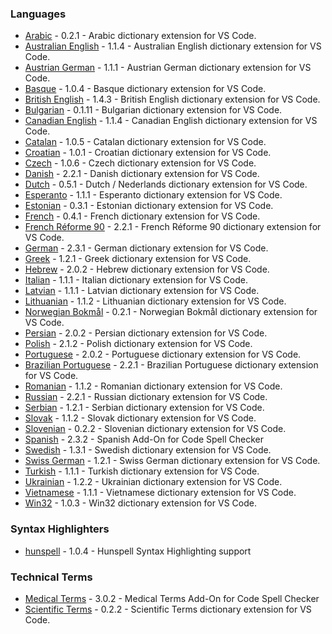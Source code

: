 ### Languages

- [Arabic](extensions/arabic#readme) - 0.2.1 - Arabic dictionary extension for VS Code.
- [Australian English](extensions/australian-english#readme) - 1.1.4 - Australian English dictionary extension for VS Code.
- [Austrian German](extensions/austrian-german#readme) - 1.1.1 - Austrian German dictionary extension for VS Code.
- [Basque](extensions/basque#readme) - 1.0.4 - Basque dictionary extension for VS Code.
- [British English](extensions/british-english#readme) - 1.4.3 - British English dictionary extension for VS Code.
- [Bulgarian](extensions/bulgarian#readme) - 0.1.11 - Bulgarian dictionary extension for VS Code.
- [Canadian English](extensions/canadian-english#readme) - 1.1.4 - Canadian English dictionary extension for VS Code.
- [Catalan](extensions/catalan#readme) - 1.0.5 - Catalan dictionary extension for VS Code.
- [Croatian](extensions/croatian#readme) - 1.0.1 - Croatian dictionary extension for VS Code.
- [Czech](extensions/czech#readme) - 1.0.6 - Czech dictionary extension for VS Code.
- [Danish](extensions/danish#readme) - 2.2.1 - Danish dictionary extension for VS Code.
- [Dutch](extensions/dutch#readme) - 0.5.1 - Dutch / Nederlands dictionary extension for VS Code.
- [Esperanto](extensions/esperanto#readme) - 1.1.1 - Esperanto dictionary extension for VS Code.
- [Estonian](extensions/estonian#readme) - 0.3.1 - Estonian dictionary extension for VS Code.
- [French](extensions/french#readme) - 0.4.1 - French dictionary extension for VS Code.
- [French Réforme 90](extensions/french-reforme#readme) - 2.2.1 - French Réforme 90 dictionary extension for VS Code.
- [German](extensions/german#readme) - 2.3.1 - German dictionary extension for VS Code.
- [Greek](extensions/greek#readme) - 1.2.1 - Greek dictionary extension for VS Code.
- [Hebrew](extensions/hebrew#readme) - 2.0.2 - Hebrew dictionary extension for VS Code.
- [Italian](extensions/italian#readme) - 1.1.1 - Italian dictionary extension for VS Code.
- [Latvian](extensions/latvian#readme) - 1.1.1 - Latvian dictionary extension for VS Code.
- [Lithuanian](extensions/lithuanian#readme) - 1.1.2 - Lithuanian dictionary extension for VS Code.
- [Norwegian Bokmål](extensions/norwegian-bokmal#readme) - 0.2.1 - Norwegian Bokmål dictionary extension for VS Code.
- [Persian](extensions/persian#readme) - 2.0.2 - Persian dictionary extension for VS Code.
- [Polish](extensions/polish#readme) - 2.1.2 - Polish dictionary extension for VS Code.
- [Portuguese](extensions/portuguese#readme) - 2.0.2 - Portuguese dictionary extension for VS Code.
- [Brazilian Portuguese](extensions/portuguese-brazilian#readme) - 2.2.1 - Brazilian Portuguese dictionary extension for VS Code.
- [Romanian](extensions/romanian#readme) - 1.1.2 - Romanian dictionary extension for VS Code.
- [Russian](extensions/russian#readme) - 2.2.1 - Russian dictionary extension for VS Code.
- [Serbian](extensions/serbian#readme) - 1.2.1 - Serbian dictionary extension for VS Code.
- [Slovak](extensions/slovak#readme) - 1.1.2 - Slovak dictionary extension for VS Code.
- [Slovenian](extensions/slovenian#readme) - 0.2.2 - Slovenian dictionary extension for VS Code.
- [Spanish](extensions/spanish#readme) - 2.3.2 - Spanish Add-On for Code Spell Checker
- [Swedish](extensions/swedish#readme) - 1.3.1 - Swedish dictionary extension for VS Code.
- [Swiss German](extensions/swiss-german#readme) - 1.2.1 - Swiss German dictionary extension for VS Code.
- [Turkish](extensions/turkish#readme) - 1.1.1 - Turkish dictionary extension for VS Code.
- [Ukrainian](extensions/ukrainian#readme) - 1.2.2 - Ukrainian dictionary extension for VS Code.
- [Vietnamese](extensions/vietnamese#readme) - 1.1.1 - Vietnamese dictionary extension for VS Code.
- [Win32](extensions/win32#readme) - 1.0.3 - Win32 dictionary extension for VS Code.

### Syntax Highlighters

- [hunspell](extensions/hunspell-syntax#readme) - 1.0.4 - Hunspell Syntax Highlighting support

### Technical Terms

- [Medical Terms](extensions/medical-terms#readme) - 3.0.2 - Medical Terms Add-On for Code Spell Checker
- [Scientific Terms](extensions/scientific-terms#readme) - 0.2.2 - Scientific Terms dictionary extension for VS Code.

